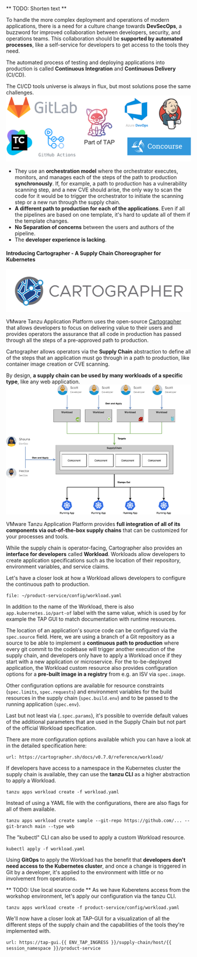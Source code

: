 ** TODO: Shorten text **

To handle the more complex deployment and operations of modern applications, there is a need for a culture change towards **DevSecOps**, a buzzword for improved collaboration between developers, security, and operations teams.
This collaboration should be **supported by automated processes**, like a self-service for developers to get access to the tools they need.

The automated process of testing and deploying applications into production is called **Continuous Integration** and **Continuous Delivery** (CI/CD). 

The CI/CD tools universe is always in flux, but most solutions pose the same challenges.  
![Popular CI/CD tools](../images/ci-cd-tools.png)
- They use an **orchestration model** where the orchestrator executes, monitors, and manages each of the steps of the path to production **synchronously**. If, for example, a path to production has a vulnerability scanning step, and a new CVE should arise, the only way to scan the code for it would be to trigger the orchestrator to initiate the scanning step or a new run through the supply chain.
- **A different path to production for each of the applications**. Even if all the pipelines are based on one template, it's hard to update all of them if the template changes.
- **No Separation of concerns** between the users and authors of the pipeline.
- The **developer experience is lacking**.

#### Introducing Cartographer - A Supply Chain Choreographer for Kubernetes
![Cartographer - A Supply Chain Choreographer for Kubernetes](../images/cartographer-logo.svg)

VMware Tanzu Application Platform uses the open-source [Cartographer](https://cartographer.sh) that allows developers to focus on delivering value to their users and provides operators the assurance that all code in production has passed through all the steps of a pre-approved path to production.

Cartographer allows operators via the **Supply Chain** abstraction to define all of the steps that an application must go through in a path to production, like container image creation or CVE scanning.

By design, **a supply chain can be used by many workloads of a specific type**, like any web application. 
![Reusable CI/CD](../images/reusable-cicd.png)

VMware Tanzu Application Platform provides **full integration of all of its components via out-of-the-box supply chains** that can be customized for your processes and tools.

While the supply chain is operator-facing, Cartographer also provides an **interface for developers** called **Workload**. Workloads allow developers to create application specifications such as the location of their repository, environment variables, and service claims.

Let's have a closer look at how a Workload allows developers to configure the continuous path to production.

```editor:open-file
file: ~/product-service/config/workload.yaml
```

In addition to the name of the Workload, there is also `app.kubernetes.io/part-of` label with the same value, which is used by for example the TAP GUI to match documentation with runtime resources.

The location of an application's source code can be configured via the `spec.source` field. Here, we are using a branch of a Git repository as a source to be able to implement a **continuous path to production** where every git commit to the codebase will trigger another execution of the supply chain, and developers only have to apply a Workload once if they start with a new application or microservice. 
For the to-be-deployed application, the Workload custom resource also provides configuration options for a **pre-built image in a registry** from e.g. an ISV via `spec.image`.

Other configuration options are available for resource constraints (`spec.limits`, `spec.requests`) and environment variables for the build resources in the supply chain (`spec.build.env`) and to be passed to the running application (`spec.env`).

Last but not least via (`.spec.params`), it's possible to override default values of the additional parameters that are used in the Supply Chain but not part of the official Workload specification.

There are more configuration options available which you can have a look at in the detailed specification here:
```dashboard:open-url
url: https://cartographer.sh/docs/v0.7.0/reference/workload/
```

If developers have access to a namespace in the Kubernetes cluster the supply chain is available, they can use the **tanzu CLI** as a higher abstraction to apply a Workload.
```
tanzu apps workload create -f workload.yaml
```
Instead of using a YAML file with the configurations, there are also flags for all of them available.
```
tanzu apps workload create sample --git-repo https://github.com/... --git-branch main --type web
```
The "kubectl" CLI can also be used to apply a custom Workload resource.
```
kubectl apply -f workload.yaml
```

Using **GitOps** to apply the Workload has the benefit that **developers don't need access to the Kubernetes cluster**, and once a change is triggered in Git by a developer, it's applied to the environment with little or no involvement from operations.

** TODO: Use local source code **
As we have Kuberetens access from the workshop environment, let's apply our configuration via the tanzu CLI.
```execute
tanzu apps workload create -f product-service/config/workload.yaml
```

We'll now have a closer look at TAP-GUI for a visualization of all the different steps of the supply chain and the capabilities of the tools they're implemented with.
```dashboard:open-url
url: https://tap-gui.{{ ENV_TAP_INGRESS }}/supply-chain/host/{{ session_namespace }}/product-service
